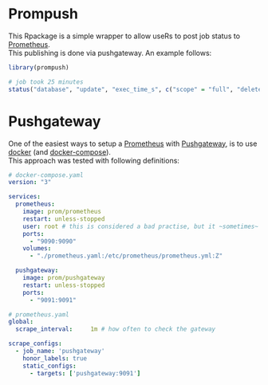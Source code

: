 # Prompush
This Rpackage is a simple wrapper to allow useRs to post job status to [Prometheus](https://github.com/prometheus/prometheus).  
This publishing is done via pushgateway. An example follows:  

```R
library(prompush)

# job took 25 minutes
status("database", "update", "exec_time_s", c("scope" = "full", "delete_strategy"="truncate"), 25*60)
```

# Pushgateway
One of the easiest ways to setup a [Prometheus](https://github.com/prometheus/prometheus) with [Pushgateway](https://github.com/prometheus/pushgateway), is to use [docker](https://github.com/docker/docker-ce) 
(and [docker-compose](https://github.com/docker/compose)).  
This approach was tested with following definitions:  

```YAML
# docker-compose.yaml
version: "3"

services:
  prometheus:
    image: prom/prometheus
    restart: unless-stopped
    user: root # this is considered a bad practise, but it ~sometimes~ doesn't work without sudo rights 
    ports:
      - "9090:9090"
    volumes:
      - "./prometheus.yaml:/etc/prometheus/prometheus.yml:Z"

  pushgateway:
    image: prom/pushgateway
    restart: unless-stopped
    ports:
      - "9091:9091"
```
```YAML
# prometheus.yaml
global:
  scrape_interval:     1m # how often to check the gateway

scrape_configs:
  - job_name: 'pushgateway'
    honor_labels: true
    static_configs:
      - targets: ['pushgateway:9091']
```
